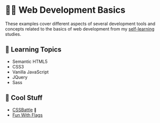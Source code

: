 # :man_technologist: Web Development Basics

These examples cover different aspects of several development tools and concepts related to the basics of web development from my [self-learning](https://github.com/DanielBrito/self-learning) studies.

## 📑 Learning Topics

- Semantic HTML5
- CSS3
- Vanilla JavaScript
- JQuery
- Sass

## 🎉 Cool Stuff

- [CSSBattle](https://cssbattle.dev/) <a href="https://cssbattle.dev/player/danielbrito" style="text-decoration: none; font-size: 12px" title="My profile">👤</a>
- [Fun With Flags](https://github.com/DanielBrito/fun-with-flags)